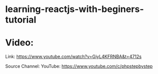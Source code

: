 # learning-reactjs-with-beginers-tutorial

# Video:
Link: https://www.youtube.com/watch?v=GiyL4KFRNBA&t=4712s


Source Channel: 
YouTube: https://www.youtube.com/c/phpstepbystep
